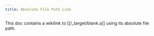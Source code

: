 ```yaml
---
title: Absolute File Path Link
---
```

This doc contains a wikilink to [[/_target/blank.a]] using its absolute file path.
